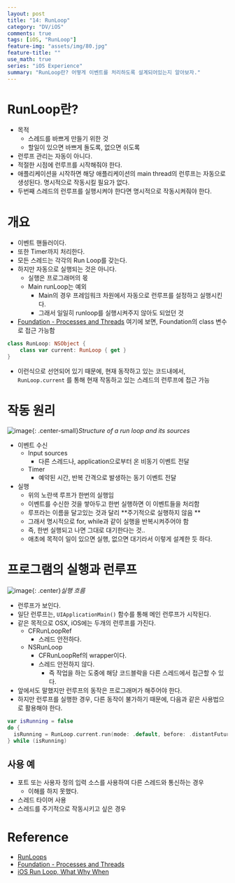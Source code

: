 ```yaml
---
layout: post
title: "14: RunLoop"
category: "DV/iOS"
comments: true
tags: [iOS, "RunLoop"]
feature-img: "assets/img/80.jpg"
feature-title: ""
use_math: true
series: "iOS Experience"
summary: "RunLoop란? 어떻게 이벤트를 처리하도록 설계되어있는지 알아보자."
---
```


# RunLoop란?

* 목적
  * 스레드를 바쁘게 만들기 위한 것
  * 할일이 있으면 바쁘게 돌도록, 없으면 쉬도록
* 런루프 관리는 자동이 아니다.
* 적절한 시점에 런루프를 시작해줘야 한다.
* 애플리케이션을 시작하면 해당 애플리케이션의 main thread의 런루프는 자동으로 생성된다. 명시적으로 작동시킬 필요가 없다.
* 두번째 스레드의 런루프를 실행시켜야 한다면 명시적으로 작동시켜줘야 한다.


# 개요



* 이벤트 핸들러이다.
* 또한 Timer까지 처리한다.
* 모든 스레드는 각각의 Run Loop를 갖는다.
* 하지만 자동으로 실행되는 것은 아니다.
  * 실행은 프로그래머의 몫
  * Main runLoop는 예외
    * Main의 경우 프레임워크 차원에서 자동으로 런루프를 설정하고 실행시킨다.
    * 그래서 일일히 runloop를 실행시켜주지 않아도 되었던 것
* [Foundation - Processes and Threads](https://developer.apple.com/documentation/foundation/processes_and_threads) 여기에 보면, Foundation의 class 변수로 접근 가능함

```swift
class RunLoop: NSObject {
    class var current: RunLoop { get } 
}
```

* 이런식으로 선언되어 있기 때문에, 현재 동작하고 있는 코드내에서, `RunLoop.current` 를 통해 현재 작동하고 있는 스레드의 런루프에 접근 가능


# 작동 원리

![image](https://user-images.githubusercontent.com/37871541/134439086-e0c65f82-8b23-4abb-b20f-6074e1825d24.png){: .center-small}_Structure of a run loop and its sources_

* 이벤트 수신
  * Input sources
    * 다른 스레드나, application으로부터 온 비동기 이벤트 전달
  * Timer
    * 예약된 시간, 반복 간격으로 발생하는 동기 이벤트 전달
* 실행
  * 위의 노란색 루프가 한번의 실행임
  * 이벤트를 수신한 것을 쌓아두고 한번 실행하면 이 이벤트들을 처리함
  * 루프라는 이름을 달고있는 것과 달리 **주기적으로 실행하지 않음 **
  * 그래서 명시적으로 for, while과 같이 실행을 반복시켜주어야 함
  * 즉, 한번 실행되고 나면 그대로 대기한다는 것..
  * 애초에 목적이 일이 있으면 실행, 없으면 대기라서 이렇게 설계한 듯 하다.


# 프로그램의 실행과 런루프

![image](https://user-images.githubusercontent.com/37871541/134481305-bd166a3a-bd51-4347-9902-b74eb66110e4.png){: .center}_실행 흐름_

* 런루프가 보인다.
* 일단 런루프는, `UIApplicationMain()` 함수를 통해 메인 런루프가 시작된다.
* 같은 목적으로 OSX, iOS에는 두개의 런루프를 가진다.
  * CFRunLoopRef
    * 스레드 안전하다.
  * NSRunLoop
    * CFRunLoopRef의 wrapper이다.
    * 스레드 안전하지 않다.
      * 즉 작업을 하는 도중에 해당 코드블락을 다른 스레드에서 접근할 수 있다.
* 앞에서도 말했지만 런루프의 동작은 프로그래머가 해주어야 한다.
* 하지만 런루프를 실행한 경우, 다른 동작이 불가하기 때문에, 다음과 같은 사용법으로 활용해야 한다.

```swift
var isRunning = false
do {
  isRunning = RunLoop.current.run(mode: .default, before: .distantFuture)
} while (isRunning)
```

## 사용 예

* 포트 또는 사용자 정의 입력 소스를 사용하여 다른 스레드와 통신하는 경우
  * 이해를 하지 못했다.
* 스레드 타이머 사용
* 스레드를 주기적으로 작동시키고 싶은 경우

# Reference

* [RunLoops](https://developer.apple.com/library/archive/documentation/Cocoa/Conceptual/Multithreading/RunLoopManagement/RunLoopManagement.html)
* [Foundation - Processes and Threads](https://developer.apple.com/documentation/foundation/processes_and_threads)
* [iOS Run Loop, What Why When](https://prafullkumar77.medium.com/ios-run-loop-what-why-when-7febead400b7)
